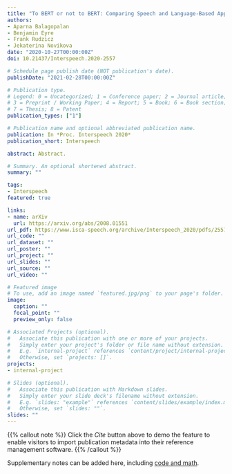 ```yaml
---
title: "To BERT or not to BERT: Comparing Speech and Language-Based Approaches for Alzheimer’s Disease Detection"
authors:
- Aparna Balagopalan
- Benjamin Eyre
- Frank Rudzicz
- Jekaterina Novikova
date: "2020-10-27T00:00:00Z"
doi: 10.21437/Interspeech.2020-2557

# Schedule page publish date (NOT publication's date).
publishDate: "2021-02-28T00:00:00Z"

# Publication type.
# Legend: 0 = Uncategorized; 1 = Conference paper; 2 = Journal article;
# 3 = Preprint / Working Paper; 4 = Report; 5 = Book; 6 = Book section;
# 7 = Thesis; 8 = Patent
publication_types: ["1"]

# Publication name and optional abbreviated publication name.
publication: In *Proc. Interspeech 2020*
publication_short: Interspeech

abstract: Abstract.

# Summary. An optional shortened abstract.
summary: ""

tags:
- Interspeech
featured: true

links:
- name: arXiv
  url: https://arxiv.org/abs/2008.01551
url_pdf: https://www.isca-speech.org/archive/Interspeech_2020/pdfs/2557.pdf
url_code: ""
url_dataset: ""
url_poster: ""
url_project: ""
url_slides: ""
url_source: ""
url_video: ""

# Featured image
# To use, add an image named `featured.jpg/png` to your page's folder. 
image:
  caption: ""
  focal_point: ""
  preview_only: false

# Associated Projects (optional).
#   Associate this publication with one or more of your projects.
#   Simply enter your project's folder or file name without extension.
#   E.g. `internal-project` references `content/project/internal-project/index.md`.
#   Otherwise, set `projects: []`.
projects:
- internal-project

# Slides (optional).
#   Associate this publication with Markdown slides.
#   Simply enter your slide deck's filename without extension.
#   E.g. `slides: "example"` references `content/slides/example/index.md`.
#   Otherwise, set `slides: ""`.
slides: ""
---
```


{{% callout note %}}
Click the *Cite* button above to demo the feature to enable visitors to import publication metadata into their reference management software.
{{% /callout %}}

Supplementary notes can be added here, including [code and math](https://sourcethemes.com/academic/docs/writing-markdown-latex/).